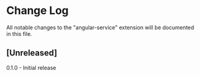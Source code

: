 # Change Log
All notable changes to the "angular-service" extension will be documented in this file.


## [Unreleased]
0.1.0 - Initial release